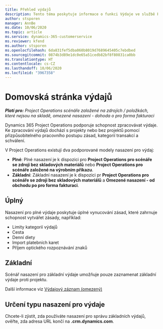 ```yaml
---
title: Přehled výdajů
description: Tento téma poskytuje informace o funkci Výdaje ve službě Project Operations.
author: stsporen
manager: AnnBe
ms.date: 10/06/2020
ms.topic: article
ms.service: dynamics-365-customerservice
ms.reviewer: kfend
ms.author: stsporen
ms.openlocfilehash: 6da831fef5dba060b8019d7689645405c7ebdbed
ms.sourcegitcommit: 0874b3d89e1dc0e65a51cedb82bf8f80831ca0bb
ms.translationtype: HT
ms.contentlocale: cs-CZ
ms.lasthandoff: 10/06/2020
ms.locfileid: "3967358"
---
```

# <a name="expense-home-page"></a>Domovská stránka výdajů

_**Platí pro:** Project Operations scénáře založené na zdrojích / položkách, které nejsou na skladě, omezené nasazení - dohoda o pro forma fakturaci_


Dynamics 365 Project Operations podporuje schopnost zpracovávat výdaje. Ke zpracování výdajů dochází s projekty nebo bez projektů pomocí přizpůsobitelného pracovního postupu zásad, kategorií transakcí a schválení.

V Project Operations existují dva podporované modely nasazení pro výdaj: 

- **Plné**: Plné nasazení je k dispozici pro **Project Operations pro scénáře se zdroji bez skladových materiálů** nebo **Project Operations pro scénáře založené na výrobním příkazu**.
- **Základní**: Základní nasazení je k dispozici pr **Project Operations pro scénáře se zdroji bez skladových materiálů** a **Omezené nasazení - od obchodu po pro forma fakturaci**.

## <a name="full"></a>Úplný 
Nasazení pro plné výdaje poskytuje úplné vynucování zásad, které zahrnuje schopnost vytvářet zásady, například:

  - Limity kategorií výdajů
  - Cesta
  - Denní diety
  - Import platebních karet
  - Příjem optického rozpoznávání znaků

## <a name="basic"></a>Základní 
Scénář nasazení pro základní výdaje umožňuje pouze zaznamenat základní výdaje proti projektu. 

Další informace viz [Výdajový záznam (omezený)](basic-expense.md)

## <a name="determine-your-expense-deployment"></a>Určení typu nasazení pro výdaje
Chcete-li zjistit, zda používáte nasazení pro správu základních výdajů, ověřte, zda adresa URL končí na **.crm.dynamics.com**. 
